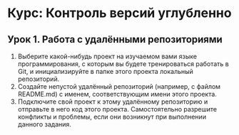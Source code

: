 # Курс: Контроль версий углубленно

## Урок 1. Работа с удалёнными репозиториями

1. Выберите какой-нибудь проект на изучаемом вами языке программирования, с которым вы будете
тренироваться работать в Git, и инициализируйте в папке этого проекта локальный репозиторий.
2. Создайте непустой удалённый репозиторий (например, с файлом README.md) с именем, соответствующим
имени этого проекта.
3. Подключите свой проект к этому удалённому репозиторию и отправьте в него код этого проекта.
Самостоятельно разрешите конфликты и проблемы, если они возникнут при выполнении данного задания.

